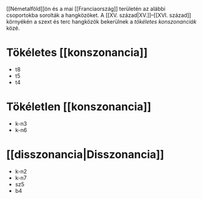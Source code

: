 [[Németalföld]]ön és a mai [[Franciaország]] területén az alábbi csoportokba sorolták a hangközöket. A [[XV. század|XV.]]–[[XVI. század]] környékén a szext és terc hangközök bekerülnek a *tökéletes konszonanciák* közé.
# Tökéletes [[konszonancia]]
- t8
- t5
- t4
# Tökéletlen [[konszonancia]]
- k-n3
- k-n6
# [[disszonancia|Disszonancia]]
- k-n2
- k-n7
- sz5
- b4
